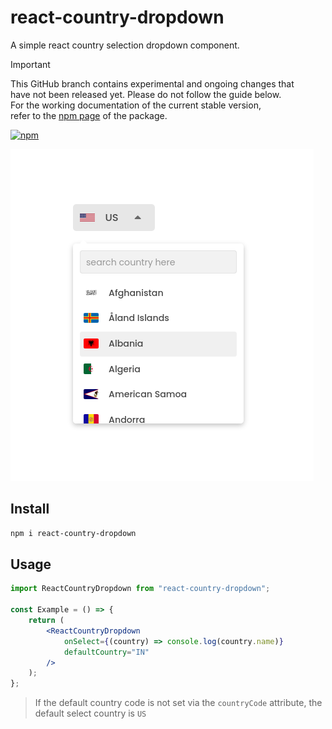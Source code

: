 # react-country-dropdown

A simple react country selection dropdown component.

> [!IMPORTANT]
> This GitHub branch contains experimental and ongoing changes that \
> have not been released yet. Please do not follow the guide below. \
> For the working documentation of the current stable version, \
> refer to the [npm page](https://npmjs.com/package/react-country-dropdown) of the package.

[![npm](https://img.shields.io/npm/v/react-country-dropdown?color=bright)](https://npmjs.com/package/react-country-dropdown)

![Demo Screenshot](./screenshot.png)

## Install

```sh
npm i react-country-dropdown
```

## Usage

```jsx
import ReactCountryDropdown from "react-country-dropdown";

const Example = () => {
	return (
		<ReactCountryDropdown
			onSelect={(country) => console.log(country.name)}
			defaultCountry="IN"
		/>
	);
};
```

> If the default country code is not set via the `countryCode` attribute, the default select country is `US`
